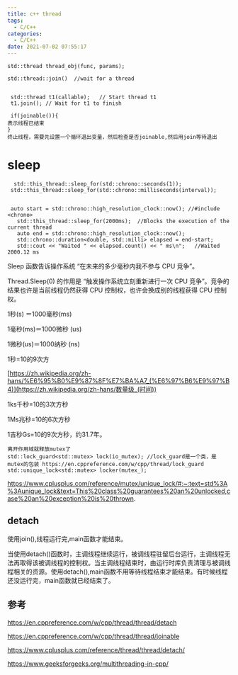 ```yaml
---
title: c++ thread
tags:
  - C/C++
categories:
  - C/C++
date: 2021-07-02 07:55:17
---
```


```
std::thread thread_obj(func, params);

std::thread::join()  //wait for a thread 


 std::thread t1(callable);   // Start thread t1   
 t1.join(); // Wait for t1 to finish
 
 if(joinable()){
表示线程已结束
}
终止线程，需要先设置一个循环退出变量，然后检查是否joinable,然后用join等待退出
```

# sleep

```
  std::this_thread::sleep_for(std::chrono::seconds(1));
 std::this_thread::sleep_for(std::chrono::milliseconds(interval));
 
 
 auto start = std::chrono::high_resolution_clock::now(); //#include <chrono>
   std::this_thread::sleep_for(2000ms);  //Blocks the execution of the current thread
   auto end = std::chrono::high_resolution_clock::now();
   std::chrono::duration<double, std::milli> elapsed = end-start;
   std::cout << "Waited " << elapsed.count() << " ms\n";   //Waited 2000.12 ms
```



Sleep 函数告诉操作系统 “在未来的多少毫秒内我不参与 CPU 竞争”。

Thread.Sleep(0) 的作用是 “触发操作系统立刻重新进行一次 CPU 竞争”。竞争的结果也许是当前线程仍然获得 CPU 控制权，也许会换成别的线程获得 CPU 控制权。


1秒(s) ＝1000毫秒(ms)

1毫秒(ms)＝1000微秒 (us)

1微秒(us)＝1000纳秒 (ns)

1秒=10的9次方

[https://zh.wikipedia.org/zh-hans/%E6%95%B0%E9%87%8F%E7%BA%A7_(%E6%97%B6%E9%97%B4)](https://zh.wikipedia.org/zh-hans/数量级_(时间))

1ks千秒=10的3次方秒

1Ms兆秒=10的6次方秒

1吉秒Gs=10的9次方秒，约31.7年。



```
离开作用域就释放mutex了
std::lock_guard<std::mutex> lock(io_mutex); //lock_guard是一个类，是mutex的包装 https://en.cppreference.com/w/cpp/thread/lock_guard
std::unique_lock<std::mutex> locker(mutex_); 
```

https://www.cplusplus.com/reference/mutex/unique_lock/#:~:text=std%3A%3Aunique_lock&text=This%20class%20guarantees%20an%20unlocked,case%20an%20exception%20is%20thrown.



## detach

使用join(),线程运行完,main函数才能结束。

当使用detach()函数时，主调线程继续运行，被调线程驻留后台运行，主调线程无法再取得该被调线程的控制权。当主调线程结束时，由运行时库负责清理与被调线程相关的资源。使用detach(),main函数不用等待线程结束才能结束。有时候线程还没运行完，main函数就已经结束了。

## 参考

https://en.cppreference.com/w/cpp/thread/thread/detach

https://en.cppreference.com/w/cpp/thread/thread/joinable

https://www.cplusplus.com/reference/thread/thread/detach/

https://www.geeksforgeeks.org/multithreading-in-cpp/
